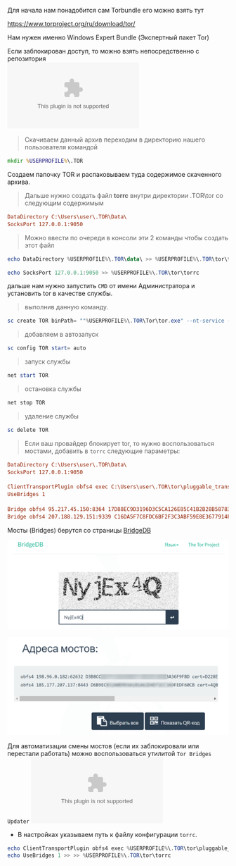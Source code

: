 Для начала нам понадобится сам Torbundle его можно взять тут

https://www.torproject.org/ru/download/tor/

Нам нужен именно Windows Expert Bundle (Экспертный пакет Tor)

Если заблокирован доступ, то можно взять непосредственно с репозитория  
![Torbundle Windows](../Files/tor-expert-bundle-windows-x86_64-13.0.13.tar.gz)  

>Скачиваем данный архив переходим в директорию нашего пользователя командой
```cmd
mkdir %USERPROFILE%\.TOR
```

Создаем папочку TOR и распаковываем туда содержимое скаченного архива.

>Дальше нужно создать файл **torrc** внутри директории .TOR\\tor со следующим содержимым
```ini
DataDirectory C:\Users\user\.TOR\Data\
SocksPort 127.0.0.1:9050
```

>Можно ввести по очереди в консоли эти 2 команды чтобы создать этот файл
```powershell
echo DataDirectory %USERPROFILE%\.TOR\data\ >> %USERPROFILE%\.TOR\tor\torrc
```

```powershell
echo SocksPort 127.0.0.1:9050 >> %USERPROFILE%\.TOR\tor\torrc
```

дальше нам нужно запустить `CMD` от имени Администратора и установить tor в качестве службы.

>выполнив данную команду.
```powershell
sc create TOR binPath= ""%USERPROFILE%\.TOR\Tor\tor.exe" --nt-service -f "%USERPROFILE%\.TOR\Tor\torrc""
```

>добавляем в автозапуск
```powershell
sc config TOR start= auto
```

> запуск службы
```powershell
net start TOR
```

>остановка службы
```powershell
net stop TOR
```

>удаление службы
```powershell
sc delete TOR
```

> Если ваш провайдер блокирует tor, то нужно воспользоваться мостами, добавить в `torrc` следующие параметры:
```ini
DataDirectory C:\Users\user\.TOR\Data\
SocksPort 127.0.0.1:9050

ClientTransportPlugin obfs4 exec C:\Users\user\.TOR\tor\pluggable_transports\lyrebird.exe
UseBridges 1

Bridge obfs4 95.217.45.150:8364 17D88EC9D3196D3C5CA126E85C41B2B28B58783C cert=ggBNji0pxQFTlZ4ShZufg597tPOG5w32XUeLx3tPmxch9AQ8hF50703oZWhJVBwNRGc0Xw iat-mode=0
Bridge obfs4 207.188.129.151:9339 C16DA5F7C8FDC6BF2F3C3ABF59E8E3677914F172 cert=0YqPLLoRumc0Pza4rZ3PLSySlK+S44z21un6s0rRxhcxdP+AqL7BWUFKM34KDojM0JbREA iat-mode=0
```

Мосты (Bridges) берутся со страницы [BridgeDB](https://bridges.torproject.org/bridges?transport=obfs4&lang=ru)

![|400](/Media/Torctl/image_1.png)

![|400](/Media/Torctl/image_2.png)

Для автоматизации смены мостов (если их заблокировали или перестали работать) можно воспользоваться утилитой `Tor Bridges Updater` ![Tor Bridges Updater](/Media/Files/TorBridgesUpdater_v0.1.6_Windows.zip)  
- В настройках указываем путь к файлу конфигурации `torrc`.



```powershell
echo ClientTransportPlugin obfs4 exec %USERPROFILE%\.TOR\tor\pluggable_transports\lyrebird.exe  >> %USERPROFILE%\.TOR\tor\torrc
echo UseBridges 1 >> >> %USERPROFILE%\.TOR\tor\torrc
```